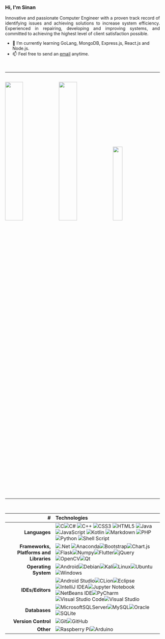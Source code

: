 ### Hi, I'm Sinan

<p style="text-align: justify">
    Innovative and passionate Computer Engineer with a proven track record of identifying issues and achieving solutions
    to increase system efficiency. Experienced in repairing, developing and improving systems, and committed to
    achieving the highest level of client satisfaction possible.
</p>

- 🌱 I’m currently learning GoLang, MongoDB, Express.js, React.js and Node.js.
- 📫 Feel free to send an [email](mailto:snndmr@protonmail.com) anytime.

<br>
<hr>
<br>

<div>
    <img style="width: 34%;"
        src="https://github-readme-stats.vercel.app/api?username=snndmr&include_all_commits=true&show_icons=true" />
    <img style="width: 34%;"
        src="https://github-readme-streak-stats.herokuapp.com/?user=snndmr&show_icons=true" />
    <img style="width: 24.8%;"
        src="https://github-readme-stats.vercel.app/api/top-langs/?username=snndmr&layout=compact&langs_count=8" />
</div>

<br>
<hr>
<br>

| **#** | **Technologies** |
| ---: | :--- |
| **Languages** | ![C](https://img.shields.io/badge/c-%2300599C.svg?style=for-the-badge&logo=c&logoColor=white)![C#](https://img.shields.io/badge/c%23-%23239120.svg?style=for-the-badge&logo=c-sharp&logoColor=white) ![C++](https://img.shields.io/badge/c++-%2300599C.svg?style=for-the-badge&logo=c%2B%2B&logoColor=white) ![CSS3](https://img.shields.io/badge/css3-%231572B6.svg?style=for-the-badge&logo=css3&logoColor=white) ![HTML5](https://img.shields.io/badge/html5-%23E34F26.svg?style=for-the-badge&logo=html5&logoColor=white) ![Java](https://img.shields.io/badge/java-%23ED8B00.svg?style=for-the-badge&logo=java&logoColor=white) ![JavaScript](https://img.shields.io/badge/javascript-%23323330.svg?style=for-the-badge&logo=javascript&logoColor=%23F7DF1E) ![Kotlin](https://img.shields.io/badge/kotlin-%230095D5.svg?style=for-the-badge&logo=kotlin&logoColor=white) ![Markdown](https://img.shields.io/badge/markdown-%23000000.svg?style=for-the-badge&logo=markdown&logoColor=white) ![PHP](https://img.shields.io/badge/php-%23777BB4.svg?style=for-the-badge&logo=php&logoColor=white) ![Python](https://img.shields.io/badge/python-3670A0?style=for-the-badge&logo=python&logoColor=ffdd54) ![Shell Script](https://img.shields.io/badge/shell_script-%23121011.svg?style=for-the-badge&logo=gnu-bash&logoColor=white)|
| **Frameworks, Platforms and Libraries** | ![.Net](https://img.shields.io/badge/.NET-5C2D91?style=for-the-badge&logo=.net&logoColor=white) ![Anaconda](https://img.shields.io/badge/Anaconda-%2344A833.svg?style=for-the-badge&logo=anaconda&logoColor=white)![Bootstrap](https://img.shields.io/badge/bootstrap-%23563D7C.svg?style=for-the-badge&logo=bootstrap&logoColor=white)![Chart.js](https://img.shields.io/badge/chart.js-F5788D.svg?style=for-the-badge&logo=chart.js&logoColor=white)![Flask](https://img.shields.io/badge/flask-%23000.svg?style=for-the-badge&logo=flask&logoColor=white)![Numpy](https://img.shields.io/badge/numpy%20-%23013243.svg?&style=for-the-badge&logo=numpy&logoColor=white)![Flutter](https://img.shields.io/badge/Flutter-%2302569B.svg?style=for-the-badge&logo=Flutter&logoColor=white)![jQuery](https://img.shields.io/badge/jquery-%230769AD.svg?style=for-the-badge&logo=jquery&logoColor=white)![OpenCV](https://img.shields.io/badge/opencv-%23white.svg?style=for-the-badge&logo=opencv&logoColor=white)![Qt](https://img.shields.io/badge/Qt-%23217346.svg?style=for-the-badge&logo=Qt&logoColor=white)|
| **Operating System** | ![Android](https://img.shields.io/badge/Android-3DDC84?style=for-the-badge&logo=android&logoColor=white)![Debian](https://img.shields.io/badge/Debian-D70A53?style=for-the-badge&logo=debian&logoColor=white)![Kali](https://img.shields.io/badge/Kali-268BEE?style=for-the-badge&logo=kalilinux&logoColor=white)![Linux](https://img.shields.io/badge/Linux-FCC624?style=for-the-badge&logo=linux&logoColor=black)![Ubuntu](https://img.shields.io/badge/Ubuntu-E95420?style=for-the-badge&logo=ubuntu&logoColor=white)![Windows](https://img.shields.io/badge/Windows-0078D6?style=for-the-badge&logo=windows&logoColor=white) |
| **IDEs/Editors** |![Android Studio](https://img.shields.io/badge/Android%20Studio-3DDC84.svg?style=for-the-badge&logo=android-studio&logoColor=white)![CLion](https://img.shields.io/badge/CLion-black?style=for-the-badge&logo=clion&logoColor=white)![Eclipse](https://img.shields.io/badge/Eclipse-FE7A16.svg?style=for-the-badge&logo=Eclipse&logoColor=white) ![IntelliJ IDEA](https://img.shields.io/badge/IntelliJIDEA-000000.svg?style=for-the-badge&logo=intellij-idea&logoColor=white)![Jupyter Notebook](https://img.shields.io/badge/jupyter-%23FA0F00.svg?style=for-the-badge&logo=jupyter&logoColor=white)![NetBeans IDE](https://img.shields.io/badge/NetBeansIDE-1B6AC6.svg?style=for-the-badge&logo=apache-netbeans-ide&logoColor=white)![PyCharm](https://img.shields.io/badge/pycharm-143?style=for-the-badge&logo=pycharm&logoColor=black&color=black&labelColor=green) ![Visual Studio Code](https://img.shields.io/badge/Visual%20Studio%20Code-0078d7.svg?style=for-the-badge&logo=visual-studio-code&logoColor=white)![Visual Studio](https://img.shields.io/badge/Visual%20Studio-5C2D91.svg?style=for-the-badge&logo=visual-studio&logoColor=white)|
| **Databases** |![MicrosoftSQLServer](https://img.shields.io/badge/Microsoft%20SQL%20Sever-CC2927?style=for-the-badge&logo=microsoft%20sql%20server&logoColor=white)![MySQL](https://img.shields.io/badge/mysql-%2300f.svg?style=for-the-badge&logo=mysql&logoColor=white)![Oracle](https://img.shields.io/badge/oracle%20-%23F00000.svg?&style=for-the-badge&logo=oracle&logoColor=white)![SQLite](https://img.shields.io/badge/sqlite-%2307405e.svg?style=for-the-badge&logo=sqlite&logoColor=white)|
| **Version Control** | ![Git](https://img.shields.io/badge/git-%23F05033.svg?style=for-the-badge&logo=git&logoColor=white)![GitHub](https://img.shields.io/badge/github-%23121011.svg?style=for-the-badge&logo=github&logoColor=white)|
| **Other** | ![Raspberry Pi](https://img.shields.io/badge/-RaspberryPi-C51A4A?style=for-the-badge&logo=Raspberry-Pi)![Arduino](https://img.shields.io/badge/-Arduino-00979D?style=for-the-badge&logo=Arduino&logoColor=white)|
